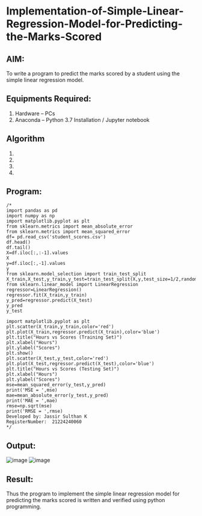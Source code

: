 # Implementation-of-Simple-Linear-Regression-Model-for-Predicting-the-Marks-Scored

## AIM:
To write a program to predict the marks scored by a student using the simple linear regression model.

## Equipments Required:
1. Hardware – PCs
2. Anaconda – Python 3.7 Installation / Jupyter notebook

## Algorithm
1. 
2. 
3. 
4. 

## Program:
```
/*
import pandas as pd
import numpy as np
import matplotlib.pyplot as plt
from sklearn.metrics import mean_absolute_error
from sklearn.metrics import mean_squared_error
df= pd.read_csv('student_scores.csv')
df.head()
df.tail()
X=df.iloc[:,:-1].values
X
y=df.iloc[:,-1].values
y
from sklearn.model_selection import train_test_split
X_train,X_test,y_train,y_test=train_test_split(X,y,test_size=1/2,random_state=0)
from sklearn.linear_model import LinearRegression
regressor=LinearRegression()
regressor.fit(X_train,y_train)
y_pred=regressor.predict(X_test)
y_pred
y_test

import matplotlib.pyplot as plt
plt.scatter(X_train,y_train,color='red')
plt.plot(X_train,regressor.predict(X_train),color='blue')
plt.title("Hours vs Scores (Training Set)")
plt.xlabel("Hours")
plt.ylabel("Scores")
plt.show()
plt.scatter(X_test,y_test,color='red')
plt.plot(X_test,regressor.predict(X_test),color='blue')
plt.title("Hours vs Scores (Testing Set)")
plt.xlabel("Hours")
plt.ylabel("Scores")
mse=mean_squared_error(y_test,y_pred)
print('MSE = ',mse)
mae=mean_absolute_error(y_test,y_pred)
print('MAE = ',mae)
rmse=np.sqrt(mse)
print('RMSE = ',rmse)
Developed by: Jassir Sulthan K
RegisterNumber:  21224240060
*/
```

## Output:
![image](https://github.com/user-attachments/assets/22d96886-22aa-46ed-bc3a-1832386057b6)
![image](https://github.com/user-attachments/assets/a42fc446-e519-479a-81fc-1ad0068fc826)




## Result:
Thus the program to implement the simple linear regression model for predicting the marks scored is written and verified using python programming.
